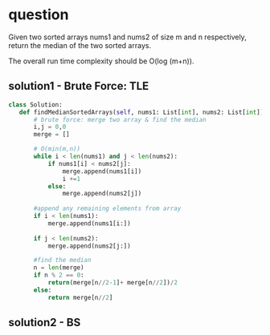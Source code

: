 # question
Given two sorted arrays nums1 and nums2 of size m and n respectively, return the median of the two sorted arrays.

The overall run time complexity should be O(log (m+n)).

## solution1 - Brute Force: TLE
 ```Python
 class Solution:
    def findMedianSortedArrays(self, nums1: List[int], nums2: List[int]) -> float:
        # brute force: merge two array & find the median
        i,j = 0,0
        merge = []

        # O(min(m,n))
        while i < len(nums1) and j < len(nums2):
            if nums1[i] < nums2[j]:
                merge.append(nums1[i])
                i +=1
            else:
                merge.append(nums2[j])
        
        #append any remaining elements from array
        if i < len(nums1):
            merge.append(nums1[i:])
        
        if j < len(nums2):
            merge.append(nums2[j:])

        #find the median
        n = len(merge)
        if n % 2 == 0:
            return(merge[n//2-1]+ merge[n//2])/2
        else:
            return merge[n//2]
```

## solution2 - BS
```python

```

